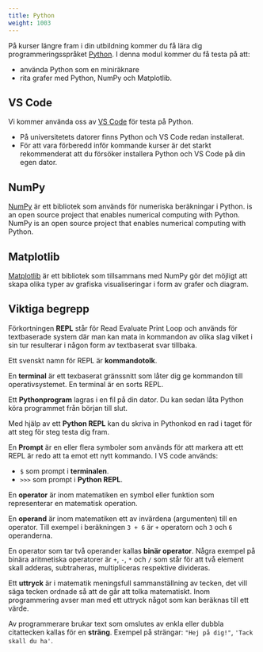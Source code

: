```yaml
---
title: Python
weight: 1003
---
```


På kurser längre fram i din utbildning kommer du få lära dig
programmeringsspråket [Python][wp-python]. I denna modul kommer du få testa på att:

-  använda Python som en miniräknare
-  rita grafer med Python, NumPy och Matplotlib.

[wp-python]: https://sv.wikipedia.org/wiki/Python_(programspr%C3%A5k)


## VS Code

Vi kommer använda oss av [VS Code][wp-vs-code] för testa på Python. 

- På universitetets datorer finns Python och VS Code redan installerat. 
- För att vara förberedd inför kommande kurser är det starkt rekommenderat
  att du försöker installera Python och VS Code på din egen dator. 

[wp-vs-code]: https://sv.wikipedia.org/wiki/Visual_Studio_Code

  
## NumPy

[NumPy][numpy] är ett bibliotek som används för numeriska beräkningar i Python. 
is an open source project that enables numerical computing with Python.
NumPy is an open source project that enables numerical computing with Python.

[numpy]: https://numpy.org/

## Matplotlib

[Matplotlib][matplotlib] är ett bibliotek som tillsammans med NumPy gör det
möjligt att skapa olika typer av grafiska visualiseringar i form av grafer och
diagram. 

[matplotlib]: https://matplotlib.org/

## Viktiga begrepp

Förkortningen **REPL** står för Read Evaluate Print Loop och används för
textbaserade system där man kan mata in kommandon av olika slag vilket i sin tur
resulterar i någon form av textbaserat svar tillbaka. 

Ett svenskt namn för REPL är **kommandotolk**.

En **terminal** är ett texbaserat gränssnitt som låter dig ge kommandon till
operativsystemet. En terminal är en sorts REPL. 

Ett **Pythonprogram** lagras i en fil på din dator. Du kan sedan låta Python
köra programmet från början till slut. 

Med hjälp av ett **Python REPL** kan du skriva in Pythonkod en rad i taget för
att steg för steg testa dig fram.

En **Prompt** är en eller flera symboler som används för att markera att ett
REPL är redo att ta emot ett nytt kommando. I VS code används:

- `$` som prompt i **terminalen**.
- `>>>` som prompt i **Python REPL**.

En **operator** är inom matematiken en symbol eller funktion som representerar en
matematisk operation.

En **operand** är inom matematiken ett av invärdena (argumenten) till en
operator. Till exempel i beräkningen `3 + 6` är `+` operatorn och `3` och `6` operanderna.

En operator som tar två operander kallas **binär operator**. Några exempel på
binära aritmetiska operatorer är `+`, `-`, `*` och `/` som står för att två element
skall adderas, subtraheras, multipliceras respektive divideras.

Ett **uttryck** är i matematik meningsfull sammanställning av tecken, det vill
säga tecken ordnade så att de går att tolka matematiskt. Inom programmering
avser man med ett uttryck något som kan beräknas till ett värde. 

Av programmerare brukar text som omslutes av enkla eller dubbla citattecken
kallas för en **sträng**. Exempel på strängar: `"Hej på dig!"`, `'Tack skall du
ha'`.
